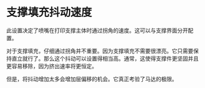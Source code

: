 支撑填充抖动速度
====
此设置决定了喷嘴在打印支撑主体时通过拐角的速度。这可以与支撑界面分开配置。

对于支撑填充，仔细通过拐角并不重要。因为支撑填充不需要很漂亮。它只需要保持直立就行了。那么这个抖动可以设置得相当高。通常，这使得支撑件更坚固并且更容易移除，因为挤出速率将更恒定。

但是，将抖动增加太多会增加层偏移的机会。它真正考验了马达的极限。
